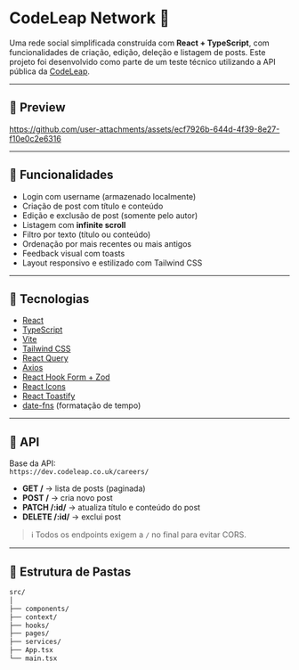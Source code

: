 # CodeLeap Network 🧠

Uma rede social simplificada construída com **React + TypeScript**, com funcionalidades de criação, edição, deleção e listagem de posts. Este projeto foi desenvolvido como parte de um teste técnico utilizando a API pública da [CodeLeap](https://dev.codeleap.co.uk/careers/).

---

## 📸 Preview

https://github.com/user-attachments/assets/ecf7926b-644d-4f39-8e27-f10e0c2e6316

---

## 🚀 Funcionalidades

- Login com username (armazenado localmente)
- Criação de post com título e conteúdo
- Edição e exclusão de post (somente pelo autor)
- Listagem com **infinite scroll**
- Filtro por texto (título ou conteúdo)
- Ordenação por mais recentes ou mais antigos
- Feedback visual com toasts
- Layout responsivo e estilizado com Tailwind CSS

---

## 🧪 Tecnologias

- [React](https://reactjs.org/)
- [TypeScript](https://www.typescriptlang.org/)
- [Vite](https://vitejs.dev/)
- [Tailwind CSS](https://tailwindcss.com/)
- [React Query](https://tanstack.com/query/latest)
- [Axios](https://axios-http.com/)
- [React Hook Form + Zod](https://react-hook-form.com/)
- [React Icons](https://react-icons.github.io/)
- [React Toastify](https://fkhadra.github.io/react-toastify/)
- [date-fns](https://date-fns.org/) (formatação de tempo)

---

## 🔗 API

Base da API:  
`https://dev.codeleap.co.uk/careers/`

- **GET /** → lista de posts (paginada)
- **POST /** → cria novo post
- **PATCH /:id/** → atualiza título e conteúdo do post
- **DELETE /:id/** → exclui post

> ℹ️ Todos os endpoints exigem a `/` no final para evitar CORS.

---

## 📂 Estrutura de Pastas

```bash
src/
│
├── components/
├── context/
├── hooks/
├── pages/
├── services/
├── App.tsx
└── main.tsx
```
